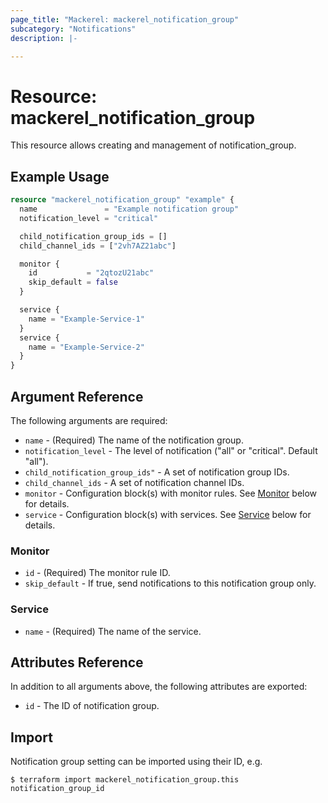 ```yaml
---
page_title: "Mackerel: mackerel_notification_group"
subcategory: "Notifications"
description: |-

---
```


# Resource: mackerel_notification_group

This resource allows creating and management of notification_group.

## Example Usage

```terraform
resource "mackerel_notification_group" "example" {
  name               = "Example notification group"
  notification_level = "critical"

  child_notification_group_ids = []
  child_channel_ids = ["2vh7AZ21abc"]

  monitor {
    id           = "2qtozU21abc"
    skip_default = false
  }

  service {
    name = "Example-Service-1"
  }
  service {
    name = "Example-Service-2"
  }
}
```

## Argument Reference

The following arguments are required:

* `name` - (Required) The name of the notification group.
* `notification_level` - The level of notification ("all" or "critical". Default "all").
* `child_notification_group_ids"` - A set of notification group IDs.
* `child_channel_ids` -  A set of notification channel IDs.
* `monitor` - Configuration block(s) with monitor rules. See [Monitor](#monitor) below for details.
* `service` - Configuration block(s) with services. See [Service](#service) below for details.

### Monitor

* `id` - (Required) The monitor rule ID.
* `skip_default` - If true, send notifications to this notification group only.

### Service

* `name` - (Required) The name of the service.

## Attributes Reference

In addition to all arguments above, the following attributes are exported:

* `id` - The ID of notification group.

## Import

Notification group setting can be imported using their ID, e.g.

```
$ terraform import mackerel_notification_group.this notification_group_id
```

